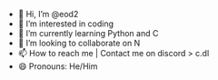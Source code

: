 - 👋 Hi, I’m @eod2
- 👀 I’m interested in coding
- 🌱 I’m currently learning Python and C
- 💞️ I’m looking to collaborate on N
- 📫 How to reach me | Contact me on discord > c.dl
- 😄 Pronouns: He/Him

